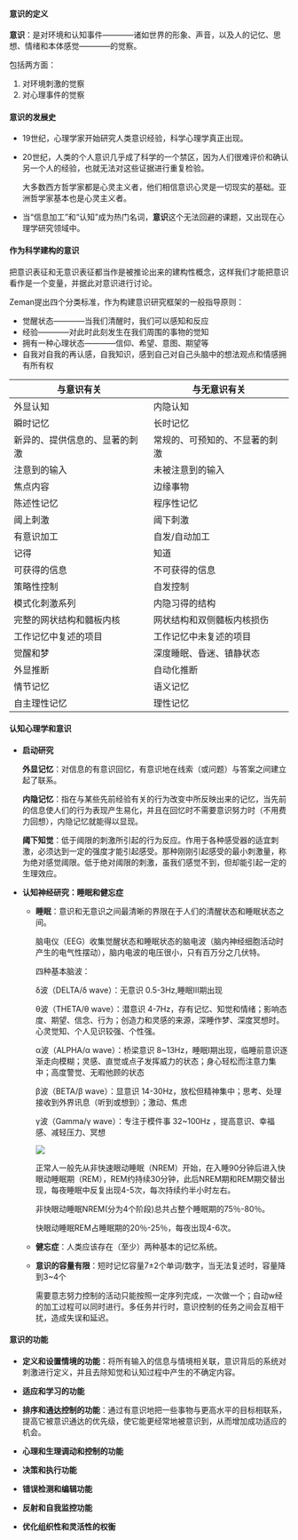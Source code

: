 #### 意识的定义

**意识**：是对环境和认知事件————诸如世界的形象、声音，以及人的记忆、思想、情绪和本体感觉————的觉察。

包括两方面：

1. 对环境刺激的觉察
2. 对心理事件的觉察

#### 意识的发展史

- 19世纪，心理学家开始研究人类意识经验，科学心理学真正出现。

- 20世纪，人类的个人意识几乎成了科学的一个禁区，因为人们很难评价和确认另一个人的经验，也就无法对这些证据进行重复检验。

    大多数西方哲学家都是心灵主义者，他们相信意识心灵是一切现实的基础。亚洲哲学家基本也是心灵主义者。
    
- 当“信息加工”和“认知”成为热门名词，**意识**这个无法回避的课题，又出现在心理学研究领域中。

#### 作为科学建构的意识

把意识表征和无意识表征都当作是被推论出来的建构性概念，这样我们才能把意识看作是一个变量，并据此对意识进行讨论。

Zeman提出四个分类标准，作为构建意识研究框架的一般指导原则：

- 觉醒状态————当我们清醒时，我们可以感知和反应
- 经验————对此时此刻发生在我们周围的事物的觉知
- 拥有一种心理状态————信仰、希望、意图、期望等
- 自我对自我的再认感，自我知识，感到自己对自己头脑中的想法观点和情感拥有所有权

与意识有关 | 与无意识有关 |
----| ----|
外显认知 | 内隐认知
瞬时记忆 | 长时记忆
新异的、提供信息的、显著的刺激 | 常规的、可预知的、不显著的刺激
注意到的输入 | 未被注意到的输入
焦点内容 | 边缘事物
陈述性记忆 | 程序性记忆 
阈上刺激 | 阈下刺激
有意识加工 | 自发/自动加工
记得 | 知道
可获得的信息 | 不可获得的信息
策略性控制 | 自发控制
模式化刺激系列 | 内隐习得的结构
完整的网状结构和髓板内核 | 网状结构和双侧髓板内核损伤
工作记忆中复述的项目 | 工作记忆中未复述的项目
觉醒和梦 | 深度睡眠、昏迷、镇静状态
外显推断 | 自动化推断
情节记忆 | 语义记忆
自主理性记忆 | 理性记忆

#### 认知心理学和意识

- **启动研究**

    **外显记忆**：对信息的有意识回忆，有意识地在线索（或问题）与答案之间建立起了联系。

    **内隐记忆**：指在与某些先前经验有关的行为改变中所反映出来的记忆，当先前的信息使人们的行为表现产生易化，并且在回忆时不需要意识努力时（不用费力回想），内隐记忆就能得以显现。
    
    **阈下知觉**：低于阈限的刺激所引起的行为反应。作用于各种感受器的适宜刺激，必须达到一定的强度才能引起感受。那种刚刚引起感受的最小刺激量，称为绝对感觉阈限。低于绝对阈限的刺激，虽我们感觉不到，但却能引起一定的生理效应。
    
- **认知神经研究：睡眠和健忘症**

    - **睡眠**：意识和无意识之间最清晰的界限在于人们的清醒状态和睡眠状态之间。
    
        脑电仪（EEG）收集觉醒状态和睡眠状态的脑电波（脑内神经细胞活动时产生的电气性摆动），脑内电波的电压很小，只有百万分之几伏特。
        
        四种基本脑波：
        
        δ波（DELTA/δ wave）：无意识 0.5-3Hz,睡眠Ⅲ期出现

        θ波（THETA/θ wave）：潜意识 4-7Hz，存有记忆、知觉和情绪；影响态度、期望、信念、行为；创造力和灵感的来源，深睡作梦、深度冥想时。心灵觉知、个人见识较强、个性强。

        α波（ALPHA/α wave）：桥梁意识 8~13Hz，睡眠Ⅰ期出现，临睡前意识逐渐走向模糊；灵感、直觉或点子发挥威力的状态；身心轻松而注意力集中；高度警觉、无暇他顾的状态

        β波（BETA/β wave）：显意识 14-30Hz，放松但精神集中；思考、处理接收到外界讯息（听到或想到）；激动、焦虑
        
        γ波（Gamma/γ wave）：专注于模件事 32~100Hz ，提高意识、幸福感、减轻压力、冥想
        
        ![](/assets/Snipaste_2018-12-17_14-43-25.png)

        正常人一般先从非快速眼动睡眠（NREM）开始，在入睡90分钟后进入快眼动睡眠期（REM），REM约持续30分钟，此后NREM期和REM期交替出现，每夜睡眠中反复出现4-5次，每次持续约半小时左右。
        
        非快眼动睡眠NREM(分为4个阶段)总共占整个睡眠期的75％-80％。

        快眼动睡眠REM占睡眠期的20％-25％，每夜出现4-6次。

    - **健忘症**：人类应该存在（至少）两种基本的记忆系统。
    
    - **意识的容量有限**：短时记忆容量7±2个单词/数字，当无法复述时，容量降到3~4个
    
        需要意志努力控制的活动只能按照一定序列完成，一次做一个；自动w经的加工过程可以同时进行。多任务并行时，意识控制的任务之间会互相干扰，造成失误和延迟。
        
#### 意识的功能

- **定义和设置情境的功能**：将所有输入的信息与情境相关联，意识背后的系统对刺激进行定义，并且去除知觉和认知过程中产生的不确定内容。

- **适应和学习的功能**

- **排序和通达控制的功能**：通过有意识地把一些事物与更高水平的目标相联系，提高它被意识通达的优先级，使它能更经常地被意识到，从而增加成功适应的机会。

- **心理和生理调动和控制的功能**

- **决策和执行功能**

- **错误检测和编辑功能**

- **反射和自我监控功能**

- **优化组织性和灵活性的权衡**